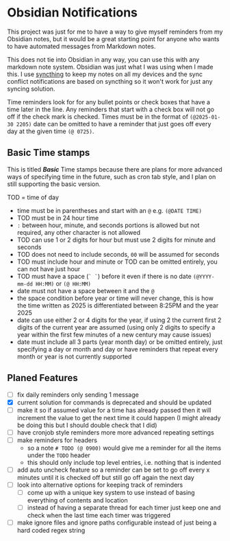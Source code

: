 # Obsidian Notifications

This project was just for me to have a way to give myself reminders from my Obsidian notes, but it would be a great starting point for anyone who wants to have automated messages from Markdown notes.

This does not tie into Obsidian in any way, you can use this with any markdown note system. Obsidian was just what I was using when I made this.
I use [syncthing](https://syncthing.net) to keep my notes on all my devices and the sync conflict notifications are based on syncthing so it won't work for just any syncing solution.

Time reminders look for for any bullet points or check boxes that have a time later in the line. Any reminders that start with a check box will not go off if the check mark is checked. Times must be in the format of `(@2025-01-30 2205)` date can be omitted to have a reminder that just goes off every day at the given time `(@ 0725)`.

## Basic Time stamps

This is titled ***Basic*** Time stamps because there are plans for more advanced ways of specifying time in the future, such as cron tab style, and I plan on still supporting the basic version.

TOD = time of day

- time must be in parentheses and start with an `@`  e.g. `(@DATE TIME)`
- TOD must be in 24 hour time
- `:` between hour, minute, and seconds portions is allowed but not required, any other character is not allowed
- TOD can use 1 or 2 digits for hour but must use 2 digits for minute and seconds
- TOD does not need to include seconds, `00` will be assumed for seconds
- TOD must include hour and minute or TOD can be omitted entirely, you can not have just hour
- TOD must have a space (`` ` ` ``) before it even if there is no date `(@YYYY-mm-dd HH:MM)` or `(@ HH:MM)`
- date must not have a space between it and the `@`
- the space condition before year or time will never change, this is how the time written as 2025 is differentiated between 8:25PM and the year 2025
- date can use either 2 or 4 digits for the year, if using 2 the current first 2 digits of the current year are assumed (using only 2 digits to specify a year within the first few minutes of a new century may cause issues)
- date must include all 3 parts (year month day) or be omitted entirely, just specifying a day or month and day or have reminders that repeat every month or year is not currently supported

## Planed Features

- [ ] fix daily reminders only sending 1 message
- [x] current solution for commands is deprecated and should be updated
- [ ] make it so if assumed value for a time has already passed then it will increment the value to get the next time it could happen (I might already be doing this but I should double check that I did)
- [ ] have cronjob style reminders more more advanced repeating settings
- [ ] make reminders for headers
  - so a note `# TODO (@ 0900)` would give me a reminder for all the items under the `TODO` header
  - this should only include top level entries, i.e. nothing that is indented
- [ ] add auto uncheck feature so a reminder can be set to go off every x minutes until it is checked off but still go off again the next day
- [ ] look into alternative options for keeping track of reminders
  - [ ] come up with a unique key system to use instead of basing everything of contents and location
  - [ ] instead of having a separate thread for each timer just keep one and check when the last time each timer was triggered
- [ ] make ignore files and ignore paths configurable instead of just being a hard coded regex string
